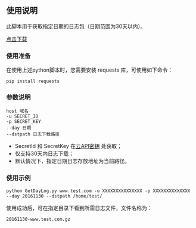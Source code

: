 ## 使用说明
此脚本用于获取指定日期的日志包（日期范围为30天以内）。

[点击下载](https://mc.qcloudimg.com/static/archive/024042901a0d72c82c5096689d61aaf6/archive.zip)


### 使用准备
在使用上述python脚本时，您需要安装 requests 库，可使用如下命令：
```
pip install requests
```

### 参数说明

```
host 域名
-u SECRET_ID
-p SECRET_KEY
--day 日期
--dstpath 日志下载路径
```

+ SecretId 和 SecretKey 在[云API密钥](https://console.qcloud.com/capi) 处获取；
+ 仅支持30天内日志下载；
+ 默认情况下，指定日期日志存放地址为当前路径。


### 使用示例

```
python GetDayLog.py www.test.com -u XXXXXXXXXXXXXXX -p XXXXXXXXXXXXXX --day 20161130 --dstpath /home/test/
```

使用成功后，可在指定目录下看到所需日志文件，文件名称为：

```
20161130-www.test.com.gz
```

